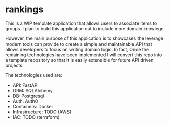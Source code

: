 # rankings

This is a WIP template application that allows users to associate items to groups. I plan to build this application out to include more domain knowlege.

However, the main purpose of this application is to showcases the leverage modern tools can provide to create a simple and maintainable API that allows developers to focus on writing domain logic. In fact, Once the remaining technologies have been implemented I will convert this repo into a template repository so that it is easily extensible for future API driven projects.

The technologies used are:
- API: FastAPI
- ORM: SQLAlchemy
- DB: Postgresql
- Auth: Auth0
- Containers: Docker
- Infrastructure: TODO (AWS)
- IAC: TODO (terraform)
